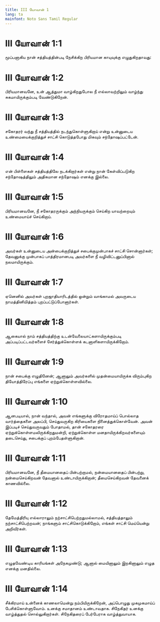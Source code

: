 ```yaml
---
title: III யோவான் 1
lang: ta
mainfont: Noto Sans Tamil Regular
---
```


# III யோவான் 1:1

மூப்பனாகிய நான் சத்தியத்தின்படி நேசிக்கிற பிரியமான காயுவுக்கு எழுதுகிறதாவது:

# III யோவான் 1:2

பிரியமானவனே, உன் ஆத்துமா வாழ்கிறதுபோல நீ எல்லாவற்றிலும் வாழ்ந்து சுகமாயிருக்கும்படி வேண்டுகிறேன்.

# III யோவான் 1:3

சகோதரர் வந்து நீ சத்தியத்தில் நடந்துகொள்ளுகிறாய் என்று உன்னுடைய உண்மையைக்குறித்துச் சாட்சி கொடுத்தபோது மிகவும் சந்தோஷப்பட்டேன்.

# III யோவான் 1:4

என் பிள்ளைகள் சத்தியத்திலே நடக்கிறார்கள் என்று நான் கேள்விப்படுகிற சந்தோஷத்திலும் அதிகமான சந்தோஷம் எனக்கு இல்லை.

# III யோவான் 1:5

பிரியமானவனே, நீ சகோதரருக்கும் அந்நியருக்கும் செய்கிற யாவற்றையும் உண்மையாய்ச் செய்கிறாய்.

# III யோவான் 1:6

அவர்கள் உன்னுடைய அன்பைக்குறித்துச் சபைக்குமுன்பாகச் சாட்சி சொன்னார்கள்; தேவனுக்கு முன்பாகப் பாத்திரமானபடி அவர்களை நீ வழிவிட்டனுப்பினால் நலமாயிருக்கும்.

# III யோவான் 1:7

ஏனெனில் அவர்கள் புறஜாதியாரிடத்தில் ஒன்றும் வாங்காமல் அவருடைய நாமத்தினிமித்தம் புறப்பட்டுப்போனார்கள்.

# III யோவான் 1:8

ஆகையால் நாம் சத்தியத்திற்கு உடன்வேலையாட்களாயிருக்கும்படி அப்படிப்பட்டவர்களைச் சேர்த்துக்கொள்ளக் கடனாளிகளாயிருக்கிறோம்.

# III யோவான் 1:9

நான் சபைக்கு எழுதினேன்; ஆனாலும் அவர்களில் முதன்மையாயிருக்க விரும்புகிற தியோத்திரேப்பு எங்களை ஏற்றுக்கொள்ளவில்லை.

# III யோவான் 1:10

ஆனபடியால், நான் வந்தால், அவன் எங்களுக்கு விரோதமாய்ப் பொல்லாத வார்த்தைகளை அலப்பி, செய்துவருகிற கிரியைகளை நினைத்துக்கொள்வேன். அவன் இப்படிச் செய்துவருவதும் போதாமல், தான் சகோதரரை ஏற்றுக்கொள்ளமலிருக்கிறதுமன்றி, ஏற்றுக்கொள்ள மனதாயிருக்கிறவர்களையும் தடைசெய்து, சபைக்குப் புறம்பேதள்ளுகிறான்.

# III யோவான் 1:11

பிரியமானவனே, நீ தீமையானதைப் பின்பற்றாமல், நன்மையானதைப் பின்பற்று, நன்மைசெய்கிறவன் தேவனால் உண்டாயிருக்கிறான்; தீமைசெய்கிறவன் தேவனைக் காணவில்லை.

# III யோவான் 1:12

தேமேத்திரியு எல்லாராலும் நற்சாட்சிபெற்றதுமல்லாமல், சத்தியத்தாலும் நற்சாட்சிபெற்றவன்; நாங்களும் சாட்சிகொடுக்கிறோம், எங்கள் சாட்சி மெய்யென்று அறிவீர்கள்.

# III யோவான் 1:13

எழுதவேண்டிய காரியங்கள் அநேகமுண்டு; ஆனால் மையினாலும் இறகினாலும் எழுத எனக்கு மனதில்லை.

# III யோவான் 1:14

சீக்கிரமாய் உன்னைக் காணலாமென்று நம்பியிருக்கிறேன், அப்பொழுது முகமுகமாய்ப் பேசிக்கொள்ளுவோம். உனக்கு சமாதானம் உண்டாவதாக. சிநேகிதர் உனக்கு வாழ்த்துதல் சொல்லுகிறார்கள். சிநேகிதரைப் பேர்பேராக வாழ்த்துவாயாக.

